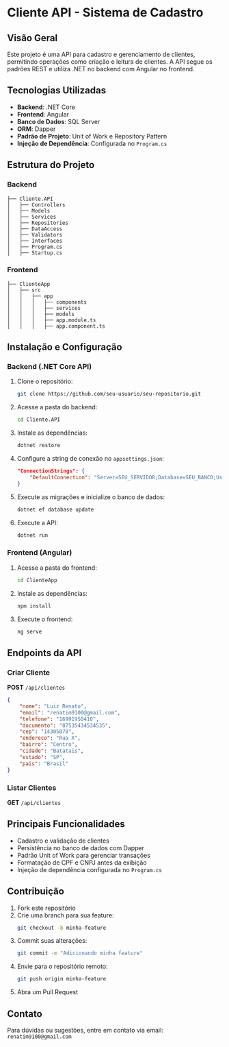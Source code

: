 # Cliente API - Sistema de Cadastro

## Visão Geral
Este projeto é uma API para cadastro e gerenciamento de clientes, permitindo operações como criação e leitura de clientes. A API segue os padrões REST e utiliza .NET no backend com Angular no frontend.

## Tecnologias Utilizadas
- **Backend**: .NET Core
- **Frontend**: Angular
- **Banco de Dados**: SQL Server
- **ORM**: Dapper
- **Padrão de Projeto**: Unit of Work e Repository Pattern
- **Injeção de Dependência**: Configurada no `Program.cs`

## Estrutura do Projeto

### Backend
```
├── Cliente.API
│   ├── Controllers
│   ├── Models
│   ├── Services
│   ├── Repositories
│   ├── DataAccess
│   ├── Validators
│   ├── Interfaces
│   ├── Program.cs
│   ├── Startup.cs
```

### Frontend
```
├── ClienteApp
│   ├── src
│   │   ├── app
│   │   │   ├── components
│   │   │   ├── services
│   │   │   ├── models
│   │   │   ├── app.module.ts
│   │   │   ├── app.component.ts
```

## Instalação e Configuração

### Backend (.NET Core API)
1. Clone o repositório:
   ```sh
   git clone https://github.com/seu-usuario/seu-repositorio.git
   ```
2. Acesse a pasta do backend:
   ```sh
   cd Cliente.API
   ```
3. Instale as dependências:
   ```sh
   dotnet restore
   ```
4. Configure a string de conexão no `appsettings.json`:
   ```json
   "ConnectionStrings": {
       "DefaultConnection": "Server=SEU_SERVIDOR;Database=SEU_BANCO;User Id=SEU_USUARIO;Password=SUA_SENHA;"
   }
   ```
5. Execute as migrações e inicialize o banco de dados:
   ```sh
   dotnet ef database update
   ```
6. Execute a API:
   ```sh
   dotnet run
   ```

### Frontend (Angular)
1. Acesse a pasta do frontend:
   ```sh
   cd ClienteApp
   ```
2. Instale as dependências:
   ```sh
   npm install
   ```
3. Execute o frontend:
   ```sh
   ng serve
   ```

## Endpoints da API
### Criar Cliente
**POST** `/api/clientes`
```json
{
    "nome": "Luiz Renato",
    "email": "renatim9100@gmail.com",
    "telefone": "16991950410",
    "documento": "87535434534535",
    "cep": "14305070",
    "endereco": "Rua X",
    "bairro": "Centro",
    "cidade": "Batatais",
    "estado": "SP",
    "pais": "Brasil"
}
```

### Listar Clientes
**GET** `/api/clientes`

## Principais Funcionalidades
- Cadastro e validação de clientes
- Persistência no banco de dados com Dapper
- Padrão Unit of Work para gerenciar transações
- Formatação de CPF e CNPJ antes da exibição
- Injeção de dependência configurada no `Program.cs`

## Contribuição
1. Fork este repositório
2. Crie uma branch para sua feature:
   ```sh
   git checkout -b minha-feature
   ```
3. Commit suas alterações:
   ```sh
   git commit -m "Adicionando minha feature"
   ```
4. Envie para o repositório remoto:
   ```sh
   git push origin minha-feature
   ```
5. Abra um Pull Request

## Contato
Para dúvidas ou sugestões, entre em contato via email: `renatim9100@gmail.com`

